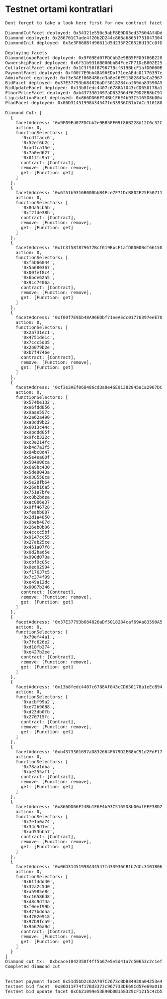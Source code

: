 # Testnet ortami kontratlari
<pre>
Dont forget to take a look here first for new contract facet address

DiamondCutFacet deployed: 0x54321e550c9abF8E9D03ed37604Af4Dd1720b9f0
Diamond deployed: 0x286701C7ade4f20b2D244c86Ba6865f731047304
DiamondInit deployed: 0x3e3F868Bfd96611d5d235F2C0528d13Cc0fD2374

Deploying facets
DiamondLoupeFacet deployed: 0x9F09Ed07FDCbb2e9BB5FF09f86B228A12C0c32C1
OwnershipFacet deployed: 0x6f51b9316B000bbB4Fce7F71DcB802E25F507110
CollateralFacet deployed: 0x1C3f58f879677Bcf619BbcF1afD0000Bdf661509
PaymentFacet deployed: 0xf00f7E9bb48A96EDbf71eeAEdc01776397eeE70f
AdminFacet deployed: 0xf3e3AEf068486cd3a8e46E91382845aCa2967DC9
BidFacet deployed: 0x37E37793b684826aDf5018284caf69Aa83590A58
BidUpdateFacet deployed: 0x13b8fedc4407c6788Af043cCD650178a1eEcB94D
FloorPriceFacet deployed: 0xb4373301697aD832664F679D2EB8bC91d2FdF170
LiquidationFacet deployed: 0x866DD66F24Bb1F6E4b93C5165D8b00afEEE38D20
PladFacet deployed: 0x06D31451998A34547fd33936CB1b7dCc3101806F

Diamond Cut: [
  {
    facetAddress: '0x9F09Ed07FDCbb2e9BB5FF09f86B228A12C0c32C1',
    action: 0,
    functionSelectors: [
      '0xcdffacc6',
      '0x52ef6b2c',
      '0xadfca15e',
      '0x7a0ed627',
      '0x01ffc9a7',
      contract: [Contract],
      remove: [Function: remove],
      get: [Function: get]
    ]
  },
  {
    facetAddress: '0x6f51b9316B000bbB4Fce7F71DcB802E25F507110',
    action: 0,
    functionSelectors: [
      '0x8da5cb5b',
      '0xf2fde38b',
      contract: [Contract],
      remove: [Function: remove],
      get: [Function: get]
    ]
  },
  {
    facetAddress: '0x1C3f58f879677Bcf619BbcF1afD0000Bdf661509',
    action: 0,
    functionSelectors: [
      '0xf5b66044',
      '0x5a680367',
      '0x00fef8c4',
      '0x6bde62a5',
      '0x9cc7406a',
      contract: [Contract],
      remove: [Function: remove],
      get: [Function: get]
    ]
  },
  {
    facetAddress: '0xf00f7E9bb48A96EDbf71eeAEdc01776397eeE70f',
    action: 0,
    functionSelectors: [
      '0x2a731ec1',
      '0x4751de1c',
      '0x7ccc5d35',
      '0x2b079b2e',
      '0xb7f4746e',
      contract: [Contract],
      remove: [Function: remove],
      get: [Function: get]
    ]
  },
  {
    facetAddress: '0xf3e3AEf068486cd3a8e46E91382845aCa2967DC9',
    action: 0,
    functionSelectors: [
      '0x574be132',
      '0xe6fdd856',
      '0x9aae597c',
      '0x2a62a490',
      '0xa8dd9b22',
      '0x6013c44c',
      '0x9bddd05f',
      '0x9fcb322c',
      '0xc3e214fc',
      '0xb4d7a3f5',
      '0x04bc8d47',
      '0x5e4ea00f',
      '0x504006ca',
      '0x6a9bc430',
      '0x5de8043a',
      '0x038558ca',
      '0x5e28fb64',
      '0x26ab16a5',
      '0x751a7bfe',
      '0xc8b2bdea',
      '0xac086e37',
      '0x9ff46728',
      '0xfeabb887',
      '0x2d1a4850',
      '0x9beb487d',
      '0x26eb8b06',
      '0x4cccc5bf',
      '0x9147cc55',
      '0x27ab25ce',
      '0x451a07f8',
      '0x0d2bad5e',
      '0x990d070a',
      '0xcbf9c05c',
      '0x0ed02904',
      '0xf17637c5',
      '0x7c374f99',
      '0xe49a12dc',
      '0x0087b346',
      contract: [Contract],
      remove: [Function: remove],
      get: [Function: get]
    ]
  },
  {
    facetAddress: '0x37E37793b684826aDf5018284caf69Aa83590A58',
    action: 0,
    functionSelectors: [
      '0x79ef44a1',
      '0x7fc626e2',
      '0xd18fb274',
      '0xe427b2ee',
      contract: [Contract],
      remove: [Function: remove],
      get: [Function: get]
    ]
  },
  {
    facetAddress: '0x13b8fedc4407c6788Af043cCD650178a1eEcB94D',
    action: 0,
    functionSelectors: [
      '0xacbf99a2',
      '0xe72b9088',
      '0xd23db0fb',
      '0x270715fc',
      contract: [Contract],
      remove: [Function: remove],
      get: [Function: get]
    ]
  },
  {
    facetAddress: '0xb4373301697aD832664F679D2EB8bC91d2FdF170',
    action: 0,
    functionSelectors: [
      '0x78aa1dba',
      '0xae255af1',
      contract: [Contract],
      remove: [Function: remove],
      get: [Function: get]
    ]
  },
  {
    facetAddress: '0x866DD66F24Bb1F6E4b93C5165D8b00afEEE38D20',
    action: 0,
    functionSelectors: [
      '0x7e1a0a74',
      '0x34c9d1ec',
      '0xad53bba7',
      contract: [Contract],
      remove: [Function: remove],
      get: [Function: get]
    ]
  },
  {
    facetAddress: '0x06D31451998A34547fd33936CB1b7dCc3101806F',
    action: 0,
    functionSelectors: [
      '0x61f4dd40',
      '0x32a2c5d0',
      '0xa5985e8c',
      '0xc16586d8',
      '0xd8c9df4a',
      '0xf0eef99b',
      '0x477bddaa',
      '0x4702e918',
      '0x97b9fca9',
      '0x95676a9d',
      contract: [Contract],
      remove: [Function: remove],
      get: [Function: get]
    ]
  }
]
Diamond cut tx:  0xbcace1842358f4ff5b67e5e5d41a7c50653c2c1ef1c8782d5e903822becfeb9d
Completed diamond cut


Testnet payment facet 0x51d5bD2c62A707C2673cBDB84920a04253e41806
testnet bid facet  0x86D11F74f17Bd3373c967733DE69Cd5Fe69a018d 
Testnet bid update facet 0xC621099e53E90b0B158329cF1215c4cb513Fccf7
</pre>